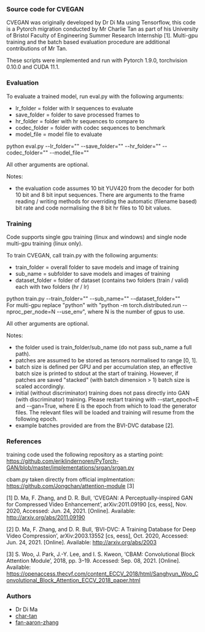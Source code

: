 ### Source code for CVEGAN

CVEGAN was originally developed by Dr Di Ma using Tensorflow, this code is a Pytorch migration conducted by Mr Charlie Tan as part of his University of Bristol Faculty of Engineering Summer Research Internship [1]. Multi-gpu training and the batch based evaluation procedure are additional contributions of Mr Tan.

These scripts were implemented and run with Pytorch 1.9.0, torchvision 0.10.0 and CUDA 11.1. 

### Evaluation

To evaluate a trained model, run eval.py with the following arguments:

- lr_folder = folder with lr sequences to evaluate 
- save_folder = folder to save processed frames to
- hr_folder = folder with hr sequences to compare to
- codec_folder = folder with codec sequences to benchmark
- model_file = model file to evaluate

python eval.py --lr_folder="" --save_folder="" --hr_folder="" --codec_folder="" --model_file=""

All other arguments are optional.

Notes:
- the evaluation code assumes 10 bit YUV420 from the decoder for both 10 bit and 8 bit input sequences. There are arguments to the frame reading / writing methods for overriding the automatic (filename based) bit rate and code normalising the 8 bit hr files to 10 bit values.

### Training

Code supports single gpu training (linux and windows) and single node multi-gpu training (linux only). 

To train CVEGAN, call train.py with the following arguments:
- train_folder = overall folder to save models and image of training
- sub_name = subfolder to save models and images of training
- dataset_folder = folder of dataset (contains two folders (train / valid) each with two folders (hr / lr)

python train.py --train_folder="" --sub_name="" --dataset_folder=""<br />
For multi-gpu replace "python" with "python -m torch.distributed.run --nproc_per_node=N --use_env", where N is the number of gpus to use.

All other arguments are optional.

Notes:
- the folder used is train_folder/sub_name (do not pass sub_name a full path).
- patches are assumed to be stored as tensors normalised to range [0, 1].
- batch size is defined per GPU and per accumulation step, an effective batch size is printed to stdout at the start of training. However, if patches are saved "stacked" (with batch dimension > 1) batch size is scaled accordingly.
- initial (without discriminator) training does not pass directly into GAN (with discriminator) training. Please restart training with --start_epoch=E and --gan=True, where E is the epoch from which to load the generator files. The relevant files will be loaded and training will resume from the following epoch.
- example batches provided are from the BVI-DVC database [2].

### References

training code used the following repository as a starting point: https://github.com/eriklindernoren/PyTorch-GAN/blob/master/implementations/srgan/srgan.py

cbam.py taken directly from official implmentation: https://github.com/Jongchan/attention-module [3]

[1] D. Ma, F. Zhang, and D. R. Bull, ‘CVEGAN: A Perceptually-inspired GAN for Compressed Video Enhancement’, arXiv:2011.09190 [cs, eess], Nov. 2020, Accessed: Jun. 24, 2021. [Online]. Available: http://arxiv.org/abs/2011.09190

[2] D. Ma, F. Zhang, and D. R. Bull, ‘BVI-DVC: A Training Database for Deep Video Compression’, arXiv:2003.13552 [cs, eess], Oct. 2020, Accessed: Jun. 24, 2021. [Online]. Available: http://arxiv.org/abs/2003

[3] S. Woo, J. Park, J.-Y. Lee, and I. S. Kweon, ‘CBAM: Convolutional Block Attention Module’, 2018, pp. 3–19. Accessed: Sep. 08, 2021. [Online]. Available: https://openaccess.thecvf.com/content_ECCV_2018/html/Sanghyun_Woo_Convolutional_Block_Attention_ECCV_2018_paper.html 

### Authors

- Dr Di Ma
- [char-tan](https://github.com/char-tan)
- [fan-aaron-zhang](https://github.com/an-aaron-zhang)

